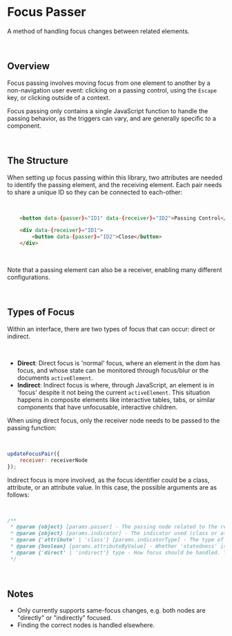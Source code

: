 # Focus Passer
A method of handling focus changes between related elements.

<br>

## Overview
Focus passing involves moving focus from one element to another by a non-navigation user event: clicking on a passing control, using the `Escape` key, or clicking outside of a context.

Focus passing only contains a single JavaScript function to handle the passing behavior, as the triggers can vary, and are generally specific to a component.


<br>

## The Structure
When setting up focus passing within this library, two attributes are needed to identify the passing element, and the receiving element. Each pair needs to share a unique ID so they can be connected to each-other:

<br>

```html
	<button data-{passer}="ID1" data-{receiver}="ID2">Passing Control</button>

	<div data-{receiver}="ID1">
		<button data-{passer}="ID2">Close</button>
	</div>
```

<br>

Note that a passing element can also be a receiver, enabling many different configurations.

<br>

## Types of Focus
Within an interface, there are two types of focus that can occur: direct or indirect.

<br>

- **Direct**: Direct focus is 'normal' focus, where an element in the dom has focus, and whose state can be monitored through focus/blur or the documents `activeElement`.
- **Indirect**: Indirect focus is where, through JavaScript, an element is in 'focus' despite it not being the current `activeElement`. This situation happens in composite elements like interactive tables, tabs, or similar components that have unfocusable, interactive children.

When using direct focus, only the receiver node needs to be passed to the passing function:

<br>

```javascript
updateFocusPair({
	receiver: receiverNode
});
```

Indirect focus is more involved, as the focus identifier could be a class, attribute, or an attribute value. In this case, the possible arguments are as follows:

<br>

```javascript
/**
 * @param {object} [params.passer] - The passing node related to the receiver by attribute ID.
 * @param {object} [params.indicator] - The indicator used (class or attribute).
 * @param {'attribute' | 'class'} [params.indicatorType] - The type of indicator used.
 * @param {boolean} [params.attributeByValue] - Whether 'statedness' is by a specific value or  the existence of an attribute.
 * @param {'direct' | 'indirect'} type - How focus should be handled. The default is 'direct'.
 */ 
```


<br>


## Notes
- Only currently supports same-focus changes, e.g. both nodes are "directly" or "indirectly" focused.
- Finding the correct nodes is handled elsewhere.